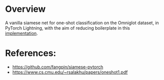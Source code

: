 # Overview
A vanilla siamese net for one-shot classification on the Omniglot dataset, in PyTorch Lightning, with the aim of reducing boilerplate in this [implementation](https://github.com/fangpin/siamese-pytorch).

# References:
* https://github.com/fangpin/siamese-pytorch
* https://www.cs.cmu.edu/~rsalakhu/papers/oneshot1.pdf